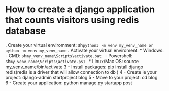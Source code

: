 # How to create a django application that counts visitors using redis database


. Create your virtual enviromment: 
	sh`
	python3 -m venv my_venv_name or python -m venv my_venv_name
 	`
. Activate your virtual enviroment: 
	* Windows: 
		- CMD: 
			  sh`
			  my_venv_name\Scripts\activate.bat	
			  `
		- Powershell:  
			sh`
			  my_venv_name\Scripts\activate.ps1	
			`
	* Linux/Mac OS: source my_venv_name/bin/activate
3 - Install packages: pip install django redis(redis is a driver that will allow connection to db )
4 - Create le your project: django-admin startproject blog
5 - Move to your project: cd blog  
6 - Create your application: python manage.py startapp post


